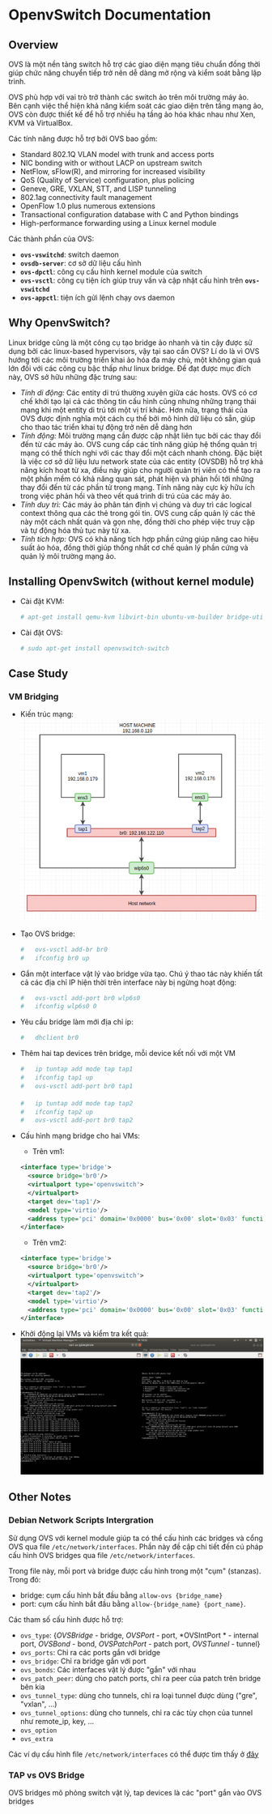# OpenvSwitch Documentation

## Overview

OVS là một nền tảng switch hỗ trợ các giao diện mạng tiêu chuẩn đồng thời giúp chức năng chuyển tiếp trở nên dễ dàng mở rộng và kiểm soát bằng lập trình.

OVS phù hợp với vai trò trở thành các switch ảo trên môi trường máy ảo. Bên cạnh việc thể hiện khả năng kiểm soát các giao diện trên tầng mạng ảo, OVS còn được thiết kế để hỗ trợ nhiều hạ tầng ảo hóa khác nhau như Xen, KVM và VirtualBox.

Các tính năng được hỗ trợ bởi OVS bao gồm:

-   Standard 802.1Q VLAN model with trunk and access ports
-   NIC bonding with or without LACP on upstream switch
-   NetFlow, sFlow(R), and mirroring for increased visibility
-   QoS (Quality of Service) configuration, plus policing
-   Geneve, GRE, VXLAN, STT, and LISP tunneling
-   802.1ag connectivity fault management
-   OpenFlow 1.0 plus numerous extensions
-   Transactional configuration database with C and Python bindings
-   High-performance forwarding using a Linux kernel module

Các thành phần của OVS:
-   **`ovs-vswitchd`**: switch daemon
-   **`ovsdb-server`**: cơ sở dữ liệu cấu hình
-   **`ovs-dpctl`**: công cụ cấu hình kernel module của switch
-   **`ovs-vsctl`**: công cụ tiện ích giúp truy vấn và cập nhật cấu hình trên **`ovs-vswitchd`**
-   **`ovs-appctl`**: tiện ích gửi lệnh chạy ovs daemon

<a name="why-openvswitch"></a>
## Why OpenvSwitch?

Linux bridge cũng là một công cụ tạo bridge ảo nhanh và tin cậy được sử dụng bởi các linux-based hypervisors, vậy tại sao cần OVS? Lí do là vì OVS hướng tới các môi trường triển khai ảo hóa đa máy chủ, một không gian quá lớn đối với các công cụ bậc thấp như linux bridge. Để đạt được mục đích này, OVS sở hữu những đặc trưng sau:

-   *Tính di động:* Các entity di trú thường xuyên giữa các hosts. OVS có cơ chế khởi tạo lại cả các thông tin cấu hình cũng nhưng những trạng thái mạng khi một entity di trú tới một vị trí khác. Hơn nữa, trạng thái của OVS được định nghĩa một cách cụ thể bởi mô hình dữ liệu có sẵn, giúp cho thao tác triển khai tự động trở nên dễ dàng hơn
-   *Tính động:* Môi trường mạng cần được cập nhật liên tục bởi các thay đổi đến từ các máy ảo. OVS cung cấp các tính năng giúp hệ thống quản trị mạng có thể thích nghi với các thay đổi một cách nhanh chóng. Đặc biệt là việc cơ sở dữ liệu lưu network state của các entity (OVSDB) hỗ trợ khả năng kích hoạt từ xa, điều này giúp cho người quản trị viên có thể tạo ra một phần mềm có khả năng quan sát, phát hiện và phản hồi tới những thay đổi đến từ các phần tử trong mạng. Tính năng này cực kỳ hữu ích trong việc phản hồi và theo vết quá trình di trú của các máy ảo.
-   *Tính duy trì:* Các máy ảo phân tán định vị chúng và duy trì các logical context thông qua các thẻ trong gói tin. OVS cung cấp quản lý các thẻ này một cách nhất quán và gọn nhẹ, đồng thời cho phép việc truy cập và tự động hóa thủ tục này từ xa.
-   *Tính tích hợp:* OVS có khả năng tích hợp phần cứng giúp nâng cao hiệu suất ảo hóa, đồng thời giúp thống nhất cơ chế quản lý phần cứng và quản lý môi trường mạng ảo.

## Installing OpenvSwitch (without kernel module)

-   Cài đặt KVM:
    ```bash
    # apt-get install qemu-kvm libvirt-bin ubuntu-vm-builder bridge-utils
    ```
-   Cài đặt OVS:
    ```bash
    # sudo apt-get install openvswitch-switch
    ```

## Case Study

### VM Bridging

-   Kiến trúc mạng:
    ![architecture](./images/architecture.png)

-   Tạo OVS bridge:
    ```bash
    #   ovs-vsctl add-br br0
    #   ifconfig br0 up
    ```
-   Gắn một interface vật lý vào bridge vừa tạo. Chú ý thao tác này khiến tất cả các địa chỉ IP hiện thời trên interface này bị ngừng hoạt động:
    ```bash
    #   ovs-vsctl add-port br0 wlp6s0
    #   ifconfig wlp6s0 0
    ```
-   Yêu cầu bridge làm mới địa chỉ ip:
    ```bash
    #   dhclient br0
    ```
-   Thêm hai tap devices trên bridge, mỗi device kết nối với một VM
    ```bash
    #   ip tuntap add mode tap tap1
    #   ifconfig tap1 up
    #   ovs-vsctl add-port br0 tap1

    #   ip tuntap add mode tap tap2
    #   ifconfig tap2 up
    #   ovs-vsctl add-port br0 tap2
    ```
-   Cấu hình mạng bridge cho hai VMs:
    -   Trên vm1:
    ```xml
    <interface type='bridge'>
      <source bridge='br0'/>
      <virtualport type='openvswitch'>
      </virtualport>
      <target dev='tap1'/>
      <model type='virtio'/>
      <address type='pci' domain='0x0000' bus='0x00' slot='0x03' function='0x0'/>
    </interface>
    ```
    -   Trên vm2:
    ```xml
    <interface type='bridge'>
      <source bridge='br0'/>
      <virtualport type='openvswitch'>
      </virtualport>
      <target dev='tap2'/>
      <model type='virtio'/>
      <address type='pci' domain='0x0000' bus='0x00' slot='0x03' function='0x0'/>
    </interface>
    ```

-   Khởi động lại VMs và kiểm tra kết quả:
    ![result](./images/result.png)

## Other Notes

### Debian Network Scripts Intergration

Sử dụng OVS với kernel module giúp ta có thể cấu hình các bridges và cổng OVS qua file `/etc/network/interfaces`. Phần này đề cập chi tiết đến cú pháp cấu hình OVS bridges qua file `/etc/network/interfaces`.

Trong file này, mỗi port và bridge được cấu hình trong một "cụm" (stanzas). Trong đó:
-   bridge: cụm cấu hình bắt đầu bằng `allow-ovs {bridge_name}`
-   port: cụm cấu hình bắt đầu bằng `allow-{bridge_name} {port_name}`.

Các tham số cấu hình được hỗ trợ:
-   `ovs_type`: {*OVSBridge* - bridge, *OVSPort* - port, *OVSIntPort * - internal port, *OVSBond* - bond, *OVSPatchPort* - patch port, *OVSTunnel* - tunnel}
-   `ovs_ports`: Chỉ ra các ports gắn với bridge
-   `ovs_bridge`: Chỉ ra bridge gắn với port
-   `ovs_bonds`: Các interfaces vật lý được "gắn" với nhau
-   `ovs_patch_peer`: dùng cho patch ports, chỉ ra peer của patch trên bridge bên kia
-   `ovs_tunnel_type`: dùng cho tunnels, chỉ ra loại tunnel được dùng ("gre", "vxlan", ...)
-   `ovs_tunnel_options`: dùng cho tunnels, chỉ ra các tùy chọn của tunnel như remote_ip, key, ...
-   `ovs_option`
-   `ovs_extra`

Các ví dụ cấu hình file `/etc/network/interfaces` có thể được tìm thấy ở [đây](https://github.com/openvswitch/ovs/blob/master/debian/openvswitch-switch.README.Debian)

### TAP vs OVS Bridge

OVS bridges mô phỏng switch vật lý, tap devices là các "port" gắn vào OVS bridges
